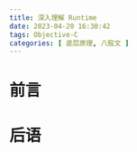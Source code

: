 ```yaml
---
title: 深入理解 Runtime
date: 2023-04-20 16:30:42
tags: Objective-C 
categories: [ 底层原理, 八股文 ]
---
```


# 前言

<!-- more -->

# 后语